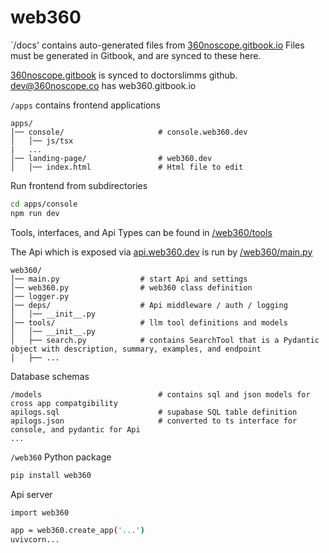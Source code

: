 # web360


`/docs' contains auto-generated files from [360noscope.gitbook.io](https://360noscope.gitbook.io/web360)
Files must be generated in Gitbook, and are synced to these here.

[360noscope.gitbook](https://app.gitbook.com/o/92bqHwQOS4AmsvwJSGH3/s/pfkqTTnftgbXDg4FUKCF/) is synced to doctorslimms github.
dev@360noscope.co has web360.gitbook.io



`/apps` contains frontend applications

```
apps/                     
│── console/                     # console.web360.dev
│   │── js/tsx
|   ...
│── landing-page/                # web360.dev
│   │── index.html               # Html file to edit
```

Run frontend from subdirectories
```bash
cd apps/console
npm run dev 
```



Tools, interfaces, and Api Types can be found in [/web360/tools](/web360/tools)

The Api which is exposed via [api.web360.dev](api.web360.dev) is run by [/web360/main.py](/web360/main.py)

```
web360/
│── main.py                  # start Api and settings
│── web360.py                # web360 class definition
│── logger.py                
│── deps/                    # Api middleware / auth / logging
│   │── __init__.py        
│── tools/                   # llm tool definitions and models
│   │── __init__.py        
│   ├── search.py            # contains SearchTool that is a Pydantic object with description, summary, examples, and endpoint
│   ├── ...
```

Database schemas
```
/models                          # contains sql and json models for cross app compatgibility
apilogs.sql                      # supabase SQL table definition
apilogs.json                     # converted to ts interface for console, and pydantic for Api
...
```


`/web360` Python package 
```bash
pip install web360
```

Api server
```bash
import web360

app = web360.create_app('...')
uvivcorn...
```
